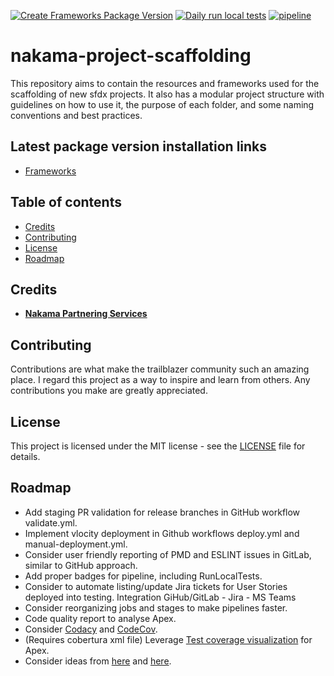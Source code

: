 [![Create Frameworks Package Version](https://github.com/Nakama-Partnering-Services/nakama-project-scaffolding/actions/workflows/create-frameworks-package-version.yml/badge.svg)](https://github.com/Nakama-Partnering-Services/nakama-project-scaffolding/actions/workflows/create-frameworks-package-version.yml) [![Daily run local tests](https://github.com/Nakama-Partnering-Services/nakama-project-scaffolding/actions/workflows/scheduled-tests.yml/badge.svg)](https://github.com/Nakama-Partnering-Services/nakama-project-scaffolding/actions/workflows/scheduled-tests.yml) [![pipeline](https://gitlab.com/jdkgabri/nakama-project-scaffolding/badges/main/pipeline.svg)](https://gitlab.com/jdkgabri/nakama-project-scaffolding/-/commits/main)

# nakama-project-scaffolding

This repository aims to contain the resources and frameworks used for the scaffolding of new sfdx projects. It also has a modular project structure with guidelines on how to use it, the purpose of each folder, and some naming conventions and best practices.

## Latest package version installation links

-   [Frameworks](https://login.salesforce.com/packaging/installPackage.apexp?p0=04t7Q000000cwT4QAI)

## Table of contents

-   [Credits](#credits)
-   [Contributing](#contributing)
-   [License](#license)
-   [Roadmap](#roadmap)

## Credits

-   [**Nakama Partnering Services**](https://github.com/Nakama-Partnering-Services)

## Contributing

Contributions are what make the trailblazer community such an amazing place. I regard this project as a way to inspire and learn from others. Any contributions you make are greatly appreciated.

## License

This project is licensed under the MIT license - see the [LICENSE](/LICENSE) file for details.

## Roadmap

-   Add staging PR validation for release branches in GitHub workflow validate.yml.
-   Implement vlocity deployment in Github workflows deploy.yml and manual-deployment.yml.
-   Consider user friendly reporting of PMD and ESLINT issues in GitLab, similar to GitHub approach.
-   Add proper badges for pipeline, including RunLocalTests.
-   Consider to automate listing/update Jira tickets for User Stories deployed into testing. Integration GiHub/GitLab - Jira - MS Teams
-   Consider reorganizing jobs and stages to make pipelines faster.
-   Code quality report to analyse Apex.
-   Consider [Codacy](https://docs.codacy.com/coverage-reporter/) and [CodeCov](https://about.codecov.io/tool/gitlab-ci/).
-   (Requires cobertura xml file) Leverage [Test coverage visualization](https://docs.gitlab.com/ee/user/project/merge_requests/test_coverage_visualization.html) for Apex.
-   Consider ideas from [here](https://github.com/dxatscale/dxatscale-template/blob/main/.gitlab-ci.yml) and [here](https://gitlab.com/sfdx/sfdx-cicd-template/-/blob/master/Salesforce.gitlab-ci.yml).
